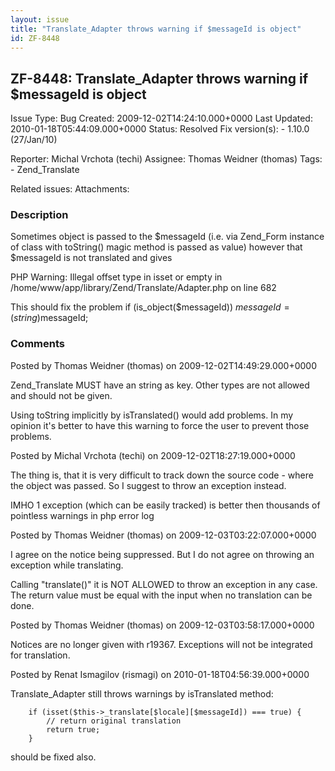 ```yaml
---
layout: issue
title: "Translate_Adapter throws warning if $messageId is object"
id: ZF-8448
---
```


ZF-8448: Translate\_Adapter throws warning if $messageId is object
------------------------------------------------------------------

 Issue Type: Bug Created: 2009-12-02T14:24:10.000+0000 Last Updated: 2010-01-18T05:44:09.000+0000 Status: Resolved Fix version(s): - 1.10.0 (27/Jan/10)
 
 Reporter:  Michal Vrchota (techi)  Assignee:  Thomas Weidner (thomas)  Tags: - Zend\_Translate
 
 Related issues: 
 Attachments: 
### Description

Sometimes object is passed to the $messageId (i.e. via Zend\_Form instance of class with toString() magic method is passed as value) however that $messageId is not translated and gives

PHP Warning: Illegal offset type in isset or empty in /home/www/app/library/Zend/Translate/Adapter.php on line 682

This should fix the problem if (is\_object($messageId)) $messageId = (string)$messageId;

 

 

### Comments

Posted by Thomas Weidner (thomas) on 2009-12-02T14:49:29.000+0000

Zend\_Translate MUST have an string as key. Other types are not allowed and should not be given.

Using toString implicitly by isTranslated() would add problems. In my opinion it's better to have this warning to force the user to prevent those problems.

 

 

Posted by Michal Vrchota (techi) on 2009-12-02T18:27:19.000+0000

The thing is, that it is very difficult to track down the source code - where the object was passed. So I suggest to throw an exception instead.

IMHO 1 exception (which can be easily tracked) is better then thousands of pointless warnings in php error log

 

 

Posted by Thomas Weidner (thomas) on 2009-12-03T03:22:07.000+0000

I agree on the notice being suppressed. But I do not agree on throwing an exception while translating.

Calling "translate()" it is NOT ALLOWED to throw an exception in any case. The return value must be equal with the input when no translation can be done.

 

 

Posted by Thomas Weidner (thomas) on 2009-12-03T03:58:17.000+0000

Notices are no longer given with r19367. Exceptions will not be integrated for translation.

 

 

Posted by Renat Ismagilov (rismagi) on 2010-01-18T04:56:39.000+0000

Translate\_Adapter still throws warnings by isTranslated method:

 
        if (isset($this->_translate[$locale][$messageId]) === true) {
            // return original translation
            return true;
        }


should be fixed also.

 

 
